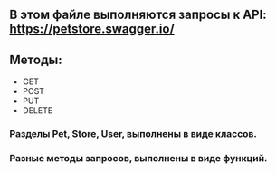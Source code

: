 
## В этом файле выполняются запросы к API: https://petstore.swagger.io/
## Методы:
- GET
- POST
- PUT
- DELETE
### Разделы Pet, Store, User, выполнены в виде классов.
### Разные методы запросов, выполнены в виде функций.
